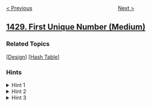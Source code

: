 <!--|This file generated by command(leetcode description); DO NOT EDIT.    |-->
<!--+----------------------------------------------------------------------+-->
<!--|@author    openset <openset.wang@gmail.com>                           |-->
<!--|@link      https://github.com/openset                                 |-->
<!--|@home      https://github.com/openset/leetcode                        |-->
<!--+----------------------------------------------------------------------+-->

[< Previous](../leftmost-column-with-at-least-a-one "Leftmost Column with at Least a One")
　　　　　　　　　　　　　　　　
[Next >](../check-if-a-string-is-a-valid-sequence-from-root-to-leaves-path-in-a-binary-tree "Check If a String Is a Valid Sequence from Root to Leaves Path in a Binary Tree")

## [1429. First Unique Number (Medium)](https://leetcode.com/problems/first-unique-number "")



### Related Topics
  [[Design](../../tag/design/README.md)]
  [[Hash Table](../../tag/hash-table/README.md)]

### Hints
<details>
<summary>Hint 1</summary>
Use doubly Linked list with hashmap of pointers to linked list nodes. add unique number to the linked list. When add is called check if the added number is unique then it have to be added to the linked list and if it is repeated remove it from the linked list if exists. When showFirstUnique is called retrieve the head of the linked list.
</details>

<details>
<summary>Hint 2</summary>
Use queue and check that first element of the queue is always unique.
</details>

<details>
<summary>Hint 3</summary>
Use set or heap to make running time of each function O(logn).
</details>

